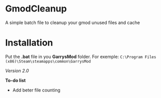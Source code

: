 # GmodCleanup
A simple batch file to cleanup your gmod unused files and cache


# Installation

Put the **.bat** file in you **GarrysMod** folder. For exemple: `C:\Program Files (x86)\Steam\steamapps\common\GarrysMod`


*Version 2.0*

**To-do list**
- Add beter file counting
